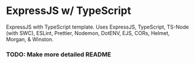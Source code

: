 # ExpressJS w/ TypeScript

ExpressJS with TypeScript template. Uses ExpressJS, TypeScript, TS-Node (with SWC), ESLint, Prettier, Nodemon, DotENV,
EJS, CORs, Helmet, Morgan, & Winston.

### TODO: Make more detailed README
